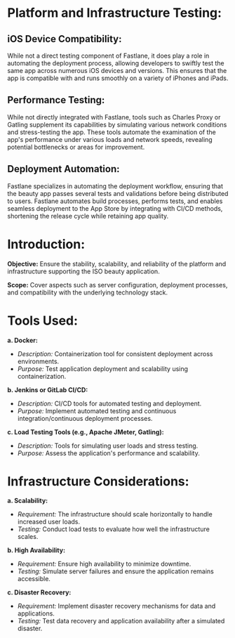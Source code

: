 # Platform and Infrastructure Testing:

## iOS Device Compatibility:
While not a direct testing component of Fastlane, it does play a role in automating the deployment process, allowing developers to swiftly test the same app across numerous iOS devices and versions. This ensures that the app is compatible with and runs smoothly on a variety of iPhones and iPads.

## Performance Testing:
While not directly integrated with Fastlane, tools such as Charles Proxy or Gatling supplement its capabilities by simulating various network conditions and stress-testing the app. These tools automate the examination of the app's performance under various loads and network speeds, revealing potential bottlenecks or areas for improvement.

## Deployment Automation:
Fastlane specializes in automating the deployment workflow, ensuring that the beauty app passes several tests and validations before being distributed to users. Fastlane automates build processes, performs tests, and enables seamless deployment to the App Store by integrating with CI/CD methods, shortening the release cycle while retaining app quality.

# Introduction:

**Objective:** Ensure the stability, scalability, and reliability of the platform and infrastructure supporting the ISO beauty application.

**Scope:** Cover aspects such as server configuration, deployment processes, and compatibility with the underlying technology stack.

# Tools Used:

**a. Docker:**
- *Description:* Containerization tool for consistent deployment across environments.
- *Purpose:* Test application deployment and scalability using containerization.

**b. Jenkins or GitLab CI/CD:**
- *Description:* CI/CD tools for automated testing and deployment.
- *Purpose:* Implement automated testing and continuous integration/continuous deployment processes.

**c. Load Testing Tools (e.g., Apache JMeter, Gatling):**
- *Description:* Tools for simulating user loads and stress testing.
- *Purpose:* Assess the application's performance and scalability.

# Infrastructure Considerations:

**a. Scalability:**
- *Requirement:* The infrastructure should scale horizontally to handle increased user loads.
- *Testing:* Conduct load tests to evaluate how well the infrastructure scales.

**b. High Availability:**
- *Requirement:* Ensure high availability to minimize downtime.
- *Testing:* Simulate server failures and ensure the application remains accessible.

**c. Disaster Recovery:**
- *Requirement:* Implement disaster recovery mechanisms for data and applications.
- *Testing:* Test data recovery and application availability after a simulated disaster.
